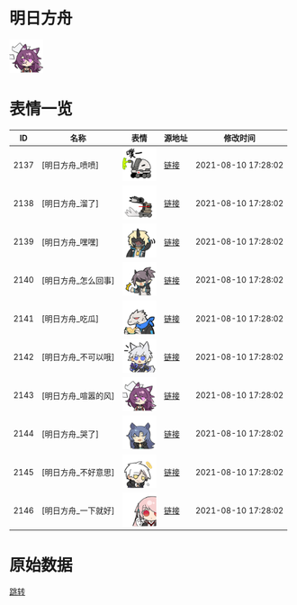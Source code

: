# 明日方舟

<img src="./cover.png" height="60" alt="cover" />

# 表情一览

|ID|名称|表情|源地址|修改时间|
|----|----|----|----|----|
|2137|[明日方舟_喷喷]|<img src="./pic/002137_%5B明日方舟_喷喷%5D.png" height="60" alt="喷喷"/>|[链接](http://i0.hdslb.com/bfs/emote/10e7f252d5106d46cb47c666e4c2e693bfa66959.png)|2021-08-10 17:28:02|
|2138|[明日方舟_溜了]|<img src="./pic/002138_%5B明日方舟_溜了%5D.png" height="60" alt="溜了"/>|[链接](http://i0.hdslb.com/bfs/emote/a103c00f0f4be3bd674723802d712980196817f4.png)|2021-08-10 17:28:02|
|2139|[明日方舟_嘿嘿]|<img src="./pic/002139_%5B明日方舟_嘿嘿%5D.png" height="60" alt="嘿嘿"/>|[链接](http://i0.hdslb.com/bfs/emote/14dd3de8f576204ee6d9c4948f8fa360ae82041c.png)|2021-08-10 17:28:02|
|2140|[明日方舟_怎么回事]|<img src="./pic/002140_%5B明日方舟_怎么回事%5D.png" height="60" alt="怎么回事"/>|[链接](http://i0.hdslb.com/bfs/emote/6cb24d88e87d34584350559fb92da9104ad14d77.png)|2021-08-10 17:28:02|
|2141|[明日方舟_吃瓜]|<img src="./pic/002141_%5B明日方舟_吃瓜%5D.png" height="60" alt="吃瓜"/>|[链接](http://i0.hdslb.com/bfs/emote/b0c87e42fdb27b6683a3ae873a89383e789a38f3.png)|2021-08-10 17:28:02|
|2142|[明日方舟_不可以哦]|<img src="./pic/002142_%5B明日方舟_不可以哦%5D.png" height="60" alt="不可以哦"/>|[链接](http://i0.hdslb.com/bfs/emote/1a4e9cfe14ca3d5e35e25671f1dd3451d0f1e562.png)|2021-08-10 17:28:02|
|2143|[明日方舟_喧嚣的风]|<img src="./pic/002143_%5B明日方舟_喧嚣的风%5D.png" height="60" alt="喧嚣的风"/>|[链接](http://i0.hdslb.com/bfs/emote/c4d1b6fb903d2e6d74c0ab0a31029fe184c95c14.png)|2021-08-10 17:28:02|
|2144|[明日方舟_哭了]|<img src="./pic/002144_%5B明日方舟_哭了%5D.png" height="60" alt="哭了"/>|[链接](http://i0.hdslb.com/bfs/emote/553937828ebbacd15edb7f4c8b0d6ff94b2aafd0.png)|2021-08-10 17:28:02|
|2145|[明日方舟_不好意思]|<img src="./pic/002145_%5B明日方舟_不好意思%5D.png" height="60" alt="不好意思"/>|[链接](http://i0.hdslb.com/bfs/emote/9a411c1930b4679fd5ef5419ce5268c4271efe5c.png)|2021-08-10 17:28:02|
|2146|[明日方舟_一下就好]|<img src="./pic/002146_%5B明日方舟_一下就好%5D.png" height="60" alt="一下就好"/>|[链接](http://i0.hdslb.com/bfs/emote/7ec17d337981a9a01062160812324289801ed78c.png)|2021-08-10 17:28:02|

# 原始数据

[跳转](./raw.json)

